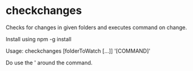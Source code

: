 # checkchanges
Checks for changes in given folders and executes command on change.

Install using npm -g install

Usage: checkchanges [folderToWatch [...]] '[COMMAND]'

Do use the ' around the command.
